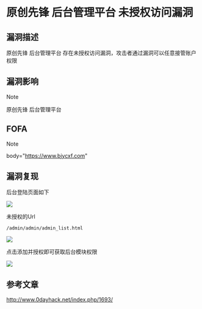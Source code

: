 # 原创先锋 后台管理平台 未授权访问漏洞

## 漏洞描述

原创先锋 后台管理平台 存在未授权访问漏洞，攻击者通过漏洞可以任意接管账户权限

## 漏洞影响

> [!NOTE]
>
> 原创先锋 后台管理平台

## FOFA

> [!NOTE]
>
> body="https://www.bjycxf.com"

## 漏洞复现

后台登陆页面如下

![](http://wikioss.peiqi.tech/vuln/ycxf-1.png?x-oss-process=image/auto-orient,1/quality,q_90/watermark,image_c2h1aXlpbi9zdWkucG5nP3gtb3NzLXByb2Nlc3M9aW1hZ2UvcmVzaXplLFBfMTQvYnJpZ2h0LC0zOS9jb250cmFzdCwtNjQ,g_se,t_17,x_1,y_10)

未授权的Url

```
/admin/admin/admin_list.html
```

![](http://wikioss.peiqi.tech/vuln/ycxf-2.png?x-oss-process=image/auto-orient,1/quality,q_90/watermark,image_c2h1aXlpbi9zdWkucG5nP3gtb3NzLXByb2Nlc3M9aW1hZ2UvcmVzaXplLFBfMTQvYnJpZ2h0LC0zOS9jb250cmFzdCwtNjQ,g_se,t_17,x_1,y_10)

点击添加并授权即可获取后台模块权限

![](http://wikioss.peiqi.tech/vuln/ycxf-3.png?x-oss-process=image/auto-orient,1/quality,q_90/watermark,image_c2h1aXlpbi9zdWkucG5nP3gtb3NzLXByb2Nlc3M9aW1hZ2UvcmVzaXplLFBfMTQvYnJpZ2h0LC0zOS9jb250cmFzdCwtNjQ,g_se,t_17,x_1,y_10)

## 参考文章

http://www.0dayhack.net/index.php/1693/